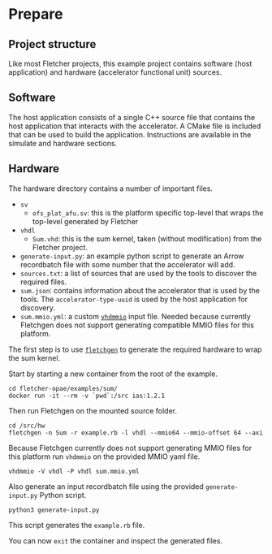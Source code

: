 # Prepare

## Project structure

Like most Fletcher projects, this example project contains software (host application) and hardware (accelerator functional unit) sources.

## Software

The host application consists of a single C++ source file that contains the host application that interacts with the accelerator. A CMake file is included that can be used to build the application. Instructions are available in the simulate and hardware sections.

## Hardware

The hardware directory contains a number of important files.

- `sv`
  - `ofs_plat_afu.sv`: this is the platform specific top-level that wraps the top-level generated by Fletcher
- `vhdl`
  - `Sum.vhd`: this is the sum kernel, taken (without modification) from the Fletcher project.
- `generate-input.py`: an example python script to generate an Arrow recordbatch file with some number that the accelerator will add.
- `sources.txt`: a list of sources that are used by the tools to discover the required files.
- `sum.json`: contains information about the accelerator that is used by the tools. The `accelerator-type-uuid` is used by the host application for discovery.
- `sum.mmio.yml`: a custom [`vhdmmio`](https://github.com/abs-tudelft/vhdmmio) input file. Needed because currently Fletchgen does not support generating compatible MMIO files for this platform.

The first step is to use [`fletchgen`](https://github.com/abs-tudelft/fletcher) to generate the required hardware to wrap the sum kernel.

Start by starting a new container from the root of the example.

```
cd fletcher-opae/examples/sum/
docker run -it --rm -v `pwd`:/src ias:1.2.1
```

Then run Fletchgen on the mounted source folder.

```
cd /src/hw
fletchgen -n Sum -r example.rb -l vhdl --mmio64 --mmio-offset 64 --axi
```

Because Fletchgen currently does not support generating MMIO files for this platform run `vhdmmio` on the provided MMIO yaml file.

```
vhdmmio -V vhdl -P vhdl sum.mmio.yml
```

Also generate an input recordbatch file using the provided `generate-input.py` Python script.

```
python3 generate-input.py
```

This script generates the `example.rb` file.

You can now `exit` the container and inspect the generated files.
